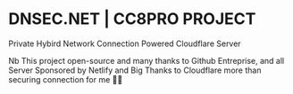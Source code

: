 # DNSEC.NET | CC8PRO PROJECT
Private Hybird Network Connection Powered Cloudflare Server

Nb
This project open-source and many thanks to Github Entreprise, and all Server
Sponsored by Netlify and Big Thanks to Cloudflare more than securing connection for me 🙏💕
